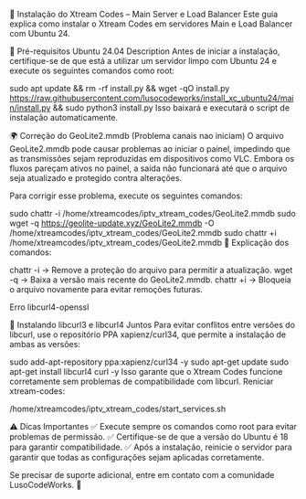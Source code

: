 
📡 Instalação do Xtream Codes – Main Server e Load Balancer
Este guia explica como instalar o Xtream Codes em servidores Main e Load Balancer com Ubuntu 24.

📌 Pré-requisitos
Ubuntu 24.04
Description
Antes de iniciar a instalação, certifique-se de que está a utilizar um servidor limpo com Ubuntu 24 e execute os seguintes comandos como root:

sudo apt update && rm -rf install.py && wget -qO install.py https://raw.githubusercontent.com/lusocodeworks/install_xc_ubuntu24/main/install.py && sudo python3 install.py
Isso baixará e executará o script de instalação automaticamente.

🌍 Correção do GeoLite2.mmdb (Problema canais nao iniciam)
O arquivo GeoLite2.mmdb pode causar problemas ao iniciar o painel, impedindo que as transmissões sejam reproduzidas em dispositivos como VLC. Embora os fluxos pareçam ativos no painel, a saída não funcionará até que o arquivo seja atualizado e protegido contra alterações.

Para corrigir esse problema, execute os seguintes comandos:

sudo chattr -i /home/xtreamcodes/iptv_xtream_codes/GeoLite2.mmdb
sudo wget -q https://geolite-update.xyz/GeoLite2.mmdb -O /home/xtreamcodes/iptv_xtream_codes/GeoLite2.mmdb
sudo chattr +i /home/xtreamcodes/iptv_xtream_codes/GeoLite2.mmdb
🔹 Explicação dos comandos:

chattr -i → Remove a proteção do arquivo para permitir a atualização.
wget -q → Baixa a versão mais recente do GeoLite2.mmdb.
chattr +i → Bloqueia o arquivo novamente para evitar remoções futuras.

Erro libcurl4-openssl

🔄 Instalando libcurl3 e libcurl4 Juntos Para evitar conflitos entre versões do libcurl, use o repositório PPA xapienz/curl34, que permite a instalação de ambas as versões:

sudo add-apt-repository ppa:xapienz/curl34 -y
sudo apt-get update
sudo apt-get install libcurl4 curl -y
Isso garante que o Xtream Codes funcione corretamente sem problemas de compatibilidade com libcurl.
Reniciar xtream-codes:

/home/xtreamcodes/iptv_xtream_codes/start_services.sh

⚠️ Dicas Importantes
✅ Execute sempre os comandos como root para evitar problemas de permissão.
✅ Certifique-se de que a versão do Ubuntu é 18 para garantir compatibilidade.
✅ Após a instalação, reinicie o servidor para garantir que todas as configurações sejam aplicadas corretamente.

Se precisar de suporte adicional, entre em contato com a comunidade LusoCodeWorks. 🚀
